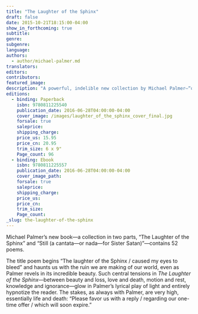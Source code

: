 ```yaml
---
title: "The Laughter of the Sphinx"
draft: false
date: 2015-10-21T18:15:00-04:00
show_in_forthcoming: true
subtitle:
genre:
subgenre:
language:
authors:
  - author/michael-palmer.md
translators:
editors:
contributors:
featured_image:
description: "A powerful, indelible new collection by Michael Palmer—“one of America’s most important poets” (_The Harvard Review_) "
editions:
  - binding: Paperback
    isbn: 9780811225540
    publication_date: 2016-06-28T04:00:00-04:00
    cover_image: /images/laughter_of_the_sphinx_cover_final.jpg
    forsale: true
    saleprice:
    shipping_charge:
    price_us: 15.95
    price_cn: 20.95
    trim_size: 6 x 9"
    Page_count: 96
  - binding: Ebook
    isbn: 9780811225557
    publication_date: 2016-06-28T04:00:00-04:00
    cover_image_path:
    forsale: true
    saleprice:
    shipping_charge:
    price_us:
    price_cn:
    trim_size:
    Page_count:
_slug: the-laughter-of-the-sphinx
---
```


Michael Palmer’s new book—a collection in two parts, “The Laughter of the Sphinx” and “Still (a cantata—or nada—for Sister Satan)”—contains 52 poems.

The title poem begins “The laughter of the Sphinx / caused my eyes to bleed” and haunts us with the ruin we are making of our world, even as Palmer revels in its incredible beauty. Such central tensions in _The Laughter of the Sphinx_—between beauty and loss, love and death, motion and rest, knowledge and ignorance—glow in Palmer’s lyrical play of light and entirely hypnotize the reader. The stakes, as always with Palmer, are very high, essentially life and death: “Please favor us with a reply / regarding our one-time offer / which will soon expire.”

